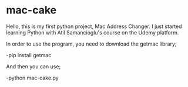 # mac-cake

Hello, this is my first python project, Mac Address Changer.
I just started learning Python with Atil Samancioglu's course on the Udemy platform.

In order to use the program, you need to download the getmac library;

-pip install getmac

And then you can use;

-python mac-cake.py
